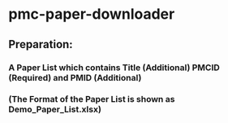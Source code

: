 # pmc-paper-downloader
## Preparation: 
### A Paper List which contains Title (Additional) PMCID (Required) and PMID (Additional)
### (The Format of the Paper List is shown as Demo_Paper_List.xlsx)
